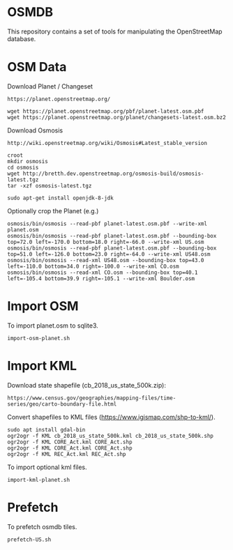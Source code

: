 OSMDB
=====

This repository contains a set of tools for manipulating
the OpenStreetMap database.

OSM Data
========

Download Planet / Changeset

	https://planet.openstreetmap.org/

	wget https://planet.openstreetmap.org/pbf/planet-latest.osm.pbf
	wget https://planet.openstreetmap.org/planet/changesets-latest.osm.bz2

Download Osmosis

	http://wiki.openstreetmap.org/wiki/Osmosis#Latest_stable_version

	croot
	mkdir osmosis
	cd osmosis
	wget http://bretth.dev.openstreetmap.org/osmosis-build/osmosis-latest.tgz
	tar -xzf osmosis-latest.tgz

	sudo apt-get install openjdk-8-jdk

Optionally crop the Planet (e.g.)

	osmosis/bin/osmosis --read-pbf planet-latest.osm.pbf --write-xml planet.osm
	osmosis/bin/osmosis --read-pbf planet-latest.osm.pbf --bounding-box top=72.0 left=-170.0 bottom=18.0 right=-66.0 --write-xml US.osm
	osmosis/bin/osmosis --read-pbf planet-latest.osm.pbf --bounding-box top=51.0 left=-126.0 bottom=23.0 right=-64.0 --write-xml US48.osm
	osmosis/bin/osmosis --read-xml US48.osm --bounding-box top=43.0 left=-110.0 bottom=34.0 right=-100.0 --write-xml CO.osm
	osmosis/bin/osmosis --read-xml CO.osm --bounding-box top=40.1 left=-105.4 bottom=39.9 right=-105.1 --write-xml Boulder.osm

Import OSM
==========

To import planet.osm to sqlite3.

	import-osm-planet.sh

Import KML
==========

Download state shapefile (cb_2018_us_state_500k.zip):

	https://www.census.gov/geographies/mapping-files/time-series/geo/carto-boundary-file.html

Convert shapefiles to KML files (https://www.igismap.com/shp-to-kml/).

	sudo apt install gdal-bin
	ogr2ogr -f KML cb_2018_us_state_500k.kml cb_2018_us_state_500k.shp
	ogr2ogr -f KML CORE_Act.kml CORE_Act.shp
	ogr2ogr -f KML CORE_Act.kml CORE_Act.shp
	ogr2ogr -f KML REC_Act.kml REC_Act.shp

To import optional kml files.

	import-kml-planet.sh

Prefetch
========

To prefetch osmdb tiles.

	prefetch-US.sh
